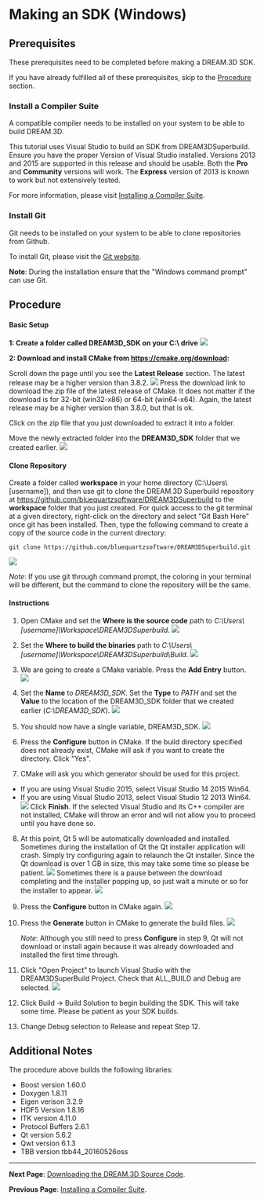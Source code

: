 Making an SDK (Windows)
===============

<a name="prerequisites">

## Prerequisites ##

</a>

These prerequisites need to be completed before making a DREAM.3D SDK.

If you have already fulfilled all of these prerequisites, skip to the [Procedure](#procedure) section.

<a name="compiler_suite">

### Install a Compiler Suite ###

</a>

A compatible compiler needs to be installed on your system to be able to build DREAM.3D.

This tutorial uses Visual Studio to build an SDK from DREAM3DSuperbuild.  Ensure you have the proper Version of Visual Studio installed.  Versions 2013 and 2015 are supported in this release and should be usable.  Both the **Pro** and **Community** versions will work. The **Express** version of 2013 is known to work but not extensively tested.

For more information, please visit [Installing a Compiler Suite](https://github.com/BlueQuartzSoftware/DREAM3D/wiki/Installing-a-Compiler-Suite).

### Install Git ###

Git needs to be installed on your system to be able to clone repositories from Github.

To install Git, please visit the [Git website](https://git-scm.com/downloads).

**Note**: During the installation ensure that the "Windows command prompt" can use Git.

<a name="procedure">

## Procedure ##

</a>

#### Basic Setup ####

**1: Create a folder called DREAM3D_SDK on your C:\ drive**
![](Images/Windows/create_sdk_folder.png)

**2: Download and install CMake from https://cmake.org/download:**

Scroll down the page until you see the **Latest Release** section.  The latest release may be a higher version than 3.8.2.
![](Images/Windows/cmake_download_page.png)
Press the download link to download the zip file of the latest release of CMake.  It does not matter if the download is for 32-bit (win32-x86) or 64-bit (win64-x64).  Again, the latest release may be a higher version than 3.8.0, but that is ok.

Click on the zip file that you just downloaded to extract it into a folder.

Move the newly extracted folder into the **DREAM3D_SDK** folder that we created earlier.
![](Images/Windows/cmake_in_sdk_folder.png)

#### Clone Repository ####

Create a folder called **workspace** in your home directory (C:\Users\\[username]), and then use git to clone the DREAM.3D Superbuild repository at https://github.com/bluequartzsoftware/DREAM3DSuperbuild to the **workspace** folder that you just created.  For quick access to the git terminal at a given directory, right-click on the directory and select "Git Bash Here" once git has been installed.  Then, type the following command to create a copy of the source code in the current directory:

    git clone https://github.com/bluequartzsoftware/DREAM3DSuperbuild.git

![](Images/Windows/dream3d_superbuild_placement.png)

*Note*: If you use git through command prompt, the coloring in your terminal will be different, but the command to clone the repository will be the same.

#### Instructions ####

1. Open CMake and set the **Where is the source code** path to *C:\Users\\[username]\Workspace\DREAM3DSuperbuild*.
![](Images/Windows/source_code_path.png)

2. Set the **Where to build the binaries** path to *C:\Users\\[username]\Workspace\DREAM3DSuperbuild\Build*.
![](Images/Windows/build_binaries.png)

3. We are going to create a CMake variable.  Press the **Add Entry** button.
![](Images/Windows/add_entry.png)

4. Set the **Name** to *DREAM3D_SDK*.  Set the **Type** to *PATH* and set the **Value** to the location of the DREAM3D_SDK folder that we created earlier (*C:\DREAM3D_SDK*).
![](Images/Windows/create_cmake_variable.png)

5. You should now have a single variable, DREAM3D_SDK.
![](Images/Windows/cmake_before_configuration.png)

6. Press the **Configure** button in CMake.  If the build directory specified does not already exist, CMake will ask if you want to create the directory.  Click "Yes".

7. CMake will ask you which generator should be used for this project.
  + If you are using Visual Studio 2015, select Visual Studio 14 2015 Win64.
  + If you are using Visual Studio 2013, select Visual Studio 12 2013 Win64.
![](Images/Windows/cmake_select_generator.png)
  Click **Finish**.  If the selected Visual Studio and its C++ compiler are not installed, CMake will throw an error and will not allow you to proceed until you have done so.

8. At this point, Qt 5 will be automatically downloaded and installed.  Sometimes during the installation of Qt the Qt installer application will crash.  Simply try configuring again to relaunch the Qt installer.  Since the Qt download is over 1 GB in size, this may take some time so please be patient.
![](Images/Windows/downloading_qt.png)
Sometimes there is a pause between the download completing and the installer popping up, so just wait a minute or so for the installer to appear.
![](Images/Windows/qt_installer.png)

9. Press the **Configure** button in CMake again.
![](Images/Windows/debug_configured.png)

10. Press the **Generate** button in CMake to generate the build files.
![](Images/Windows/cmake_generated.png)

    *Note*: Although you still need to press **Configure** in step 9, Qt will not download or install again because it was already downloaded and installed the first time through.

11. Click "Open Project" to launch Visual Studio with the DREAM3DSuperBuild Project. Check that ALL_BUILD and Debug are selected.
![](Images/Windows/visual_studio_project.png)

12. Click Build -> Build Solution to begin building the SDK.  This will take some time.  Please be patient as your SDK builds.

13. Change Debug selection to Release and repeat Step 12.

## Additional Notes ##
The procedure above builds the following libraries:

+ Boost version 1.60.0
+ Doxygen 1.8.11
+ Eigen verison 3.2.9
+ HDF5 Version 1.8.16
+ ITK version 4.11.0
+ Protocol Buffers 2.6.1
+ Qt version 5.6.2
+ Qwt version 6.1.3
+ TBB version tbb44_20160526oss

---
**Next Page**: [Downloading the DREAM.3D Source Code](https://github.com/BlueQuartzSoftware/DREAM3D/wiki/Downloading-the-DREAM.3D-Source-Code).

**Previous Page**: [Installing a Compiler Suite](https://github.com/BlueQuartzSoftware/DREAM3D/wiki/Installing-a-Compiler-Suite).